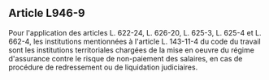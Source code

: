 Article L946-9
----
Pour l'application des articles L. 622-24, L. 626-20, L. 625-3, L. 625-4 et L.
662-4, les institutions mentionnées à l'article L. 143-11-4 du code du travail
sont les institutions territoriales chargées de la mise en oeuvre du régime
d'assurance contre le risque de non-paiement des salaires, en cas de procédure
de redressement ou de liquidation judiciaires.
